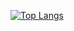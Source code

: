 [![Top Langs](https://github-readme-stats.vercel.app/api/top-langs/?username=flatislove&layout=compact)](https://github.com/flatislove)


